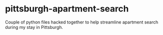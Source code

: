 pittsburgh-apartment-search
===========================

Couple of python files hacked together to help streamline apartment search during my stay in Pittsburgh.
